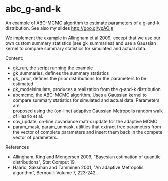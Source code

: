 # abc_g-and-k

An example of ABC-MCMC algorithm to estimate parameters of a g-and-k distribution. See also my slides http://goo.gl/ypAOjs

We implement the example in Allingham et al 2009, except that we use our own custom summary statistics (see gk_summaries)
and use a Gaussian kernel to compare summary statistics for simulated and actual data.

Content:
- gk_run, the script running the example
- gk_summaries, defines the summary statistics
- gk_ prior, defines the prior distributions for the parameters to be estimated
- gk_modelsimulate, produces a realization from the g-and-k distribution
- abcmcmc, the ABC-MCMC algorithm. Uses a Gaussian kernel to compare summary statistics for simulated and actual data. Parameters are  
           proposed using the (on-line) adaptive Gaussian Metropolis random walk of Haario et al.
- cov_update, on-line covariance matrix update for the adaptive MCMC
- param_mask, param_unmask, utilities that extract free parameters from the vector of complete parameters and insert them back in the compete               vector of parameters.

References
- Allingham, King and Mengersen 2009, "Bayesian estimation of quantile distributions", Stat Comput 19.
- Haario, Saksman and Tamminen 2001, "An adaptive Metropolis algorithm", Bernoulli Volume 7, 223-242.
